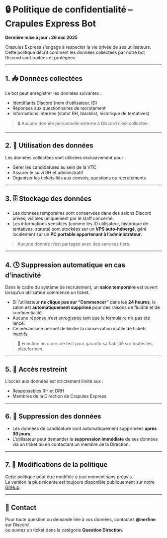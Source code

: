 # 🔒 Politique de confidentialité – Crapules Express Bot

**Dernière mise à jour : 26 mai 2025**

Crapules Express s’engage à respecter la vie privée de ses utilisateurs. Cette politique décrit comment les données collectées par notre bot Discord sont traitées et protégées.

---

## 1. 📥 Données collectées

Le bot peut enregistrer les données suivantes :

- Identifiants Discord (nom d’utilisateur, ID)
- Réponses aux questionnaires de recrutement
- Informations internes (statut RH, blacklist, historique de tentatives)

> 🔒 Aucune donnée personnelle externe à Discord n’est collectée.

---

## 2. 🎯 Utilisation des données

Les données collectées sont utilisées exclusivement pour :

- Gérer les candidatures au sein de la VTC
- Assurer le suivi RH et administratif
- Organiser les tickets liés aux convois, questions ou recrutements

---

## 3. 🗄️ Stockage des données

- Les données temporaires sont conservées dans des salons Discord privés, visibles uniquement par le staff concerné.
- Les informations sensibles (comme les ID utilisateur, historique de tentatives, statuts) sont stockées sur un **VPS auto-hébergé**, géré localement sur un **PC portable appartenant à l’administrateur**.

> Aucune donnée n’est partagée avec des services tiers.

---

## 4. 🕓 Suppression automatique en cas d’inactivité

Dans le cadre du système de recrutement, un **salon temporaire** est ouvert lorsqu’un utilisateur commence un ticket.

- Si l’utilisateur **ne clique pas sur “Commencer”** dans les **24 heures**, le salon est **automatiquement supprimé** pour des raisons de fluidité et de confidentialité.
- Aucune réponse n’est enregistrée tant que le formulaire n’a pas été lancé.
- Ce mécanisme permet de limiter la conservation inutile de tickets inactifs.

> 🧪 Fonction en cours de test pour garantir sa fiabilité sur toutes les plateformes.

---

## 5. 🔐 Accès restreint

L’accès aux données est strictement limité aux :

- Responsables RH et DRH
- Membres de la Direction de Crapules Express

---

## 6. 🧹 Suppression des données

- Les données de candidature sont automatiquement supprimées **après 30 jours**.
- L’utilisateur peut demander la **suppression immédiate** de ses données via un ticket ou en contactant un membre de la Direction.

---

## 7. 📜 Modifications de la politique

Cette politique peut être modifiée à tout moment sans préavis.  
La version la plus récente est toujours disponible publiquement sur notre [GitHub](https://github.com/Nerfine).

---

## 📩 Contact

Pour toute question ou demande liée à vos données, contactez **@nerfine** sur Discord  
ou ouvrez un ticket dans la catégorie **Question Direction**.

